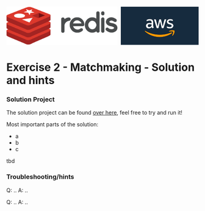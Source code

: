 <img src="img/redis-logo-full-color-rgb.png" height=100/><img align="right" src="img/aws-logo-1.jpeg" height=100 />

# Exercise 2 - Matchmaking - Solution and hints

### Solution Project
The solution project can be found [over here](exercise1), feel free to try and run it!

Most important parts of the solution:
* a
* b
* c

tbd

### Troubleshooting/hints

Q: ..
A: ..

Q: ..
A: ..